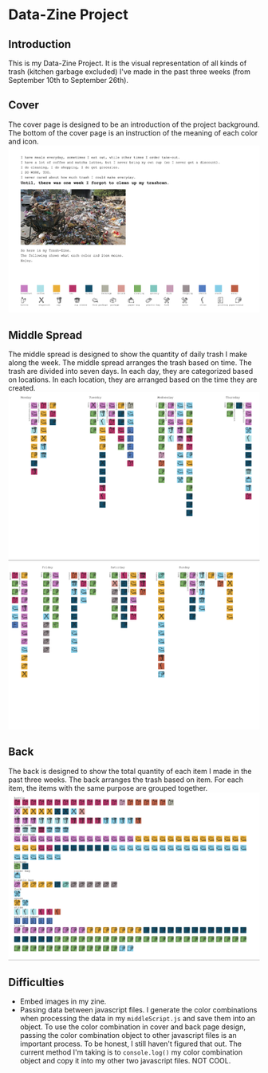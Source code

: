 # Data-Zine Project

## Introduction
This is my Data-Zine Project. It is the visual representation of all kinds of trash (kitchen garbage excluded) I've made in the past three weeks (from September 10th to September 26th).

## Cover
The cover page is designed to be an introduction of the project background.
The bottom of the cover page is an instruction of the meaning of each color and icon.
![](exports/cover.png)

## Middle Spread
The middle spread is designed to show the quantity of daily trash I make along the week.
The middle spread arranges the trash based on time. The trash are divided into seven days. In each day, they are categorized based on locations. In each location, they are arranged based on the time they are created.
![](exports/middle01.png)
![](exports/middle02.png)

## Back
The back is designed to show the total quantity of each item I made in the past three weeks.
The back arranges the trash based on item. For each item, the items with the same purpose are grouped together.
![](exports/back.png)

## Difficulties
- Embed images in my zine.
- Passing data between javascript files.
I generate the color combinations when processing the data in my `middleScript.js` and save them into an object. To use the color combination in cover and back page design, passing the color combination object to other javascript files is an important process. To be honest, I still haven't figured that out. The current method I'm taking is to `console.log()` my color combination object and copy it into my other two javascript files. NOT COOL.
